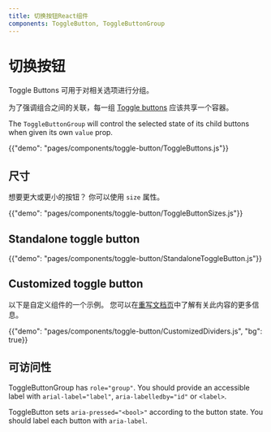 ```yaml
---
title: 切换按钮React组件
components: ToggleButton, ToggleButtonGroup
---
```


# 切换按钮

<p class="description">Toggle Buttons 可用于对相关选项进行分组。</p>

为了强调组合之间的关联，每一组 [Toggle buttons](https://material.io/design/components/buttons.html#toggle-button) 应该共享一个容器。

The `ToggleButtonGroup` will control the selected state of its child buttons when given its own `value` prop.

{{"demo": "pages/components/toggle-button/ToggleButtons.js"}}

## 尺寸

想要更大或更小的按钮？ 你可以使用 `size` 属性。

{{"demo": "pages/components/toggle-button/ToggleButtonSizes.js"}}

## Standalone toggle button

{{"demo": "pages/components/toggle-button/StandaloneToggleButton.js"}}

## Customized toggle button

以下是自定义组件的一个示例。 您可以在[重写文档页](/customization/components/)中了解有关此内容的更多信息。

{{"demo": "pages/components/toggle-button/CustomizedDividers.js", "bg": true}}

## 可访问性

ToggleButtonGroup has `role="group"`. You should provide an accessible label with `arial-label="label"`, `aria-labelledby="id"` or `<label>`.

ToggleButton sets `aria-pressed="<bool>"` according to the button state. You should label each button with `aria-label`.